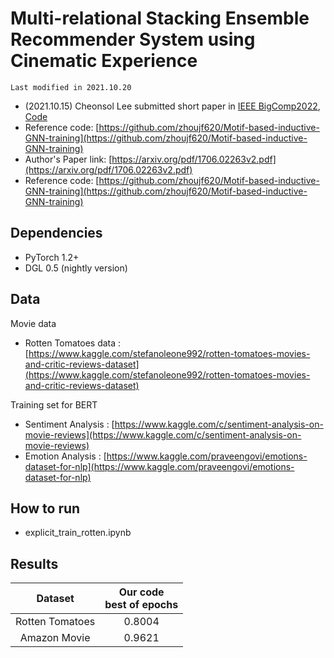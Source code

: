 # Multi-relational Stacking Ensemble Recommender System using Cinematic Experience										
	Last modified in 2021.10.20
- (2021.10.15) Cheonsol Lee submitted short paper in [IEEE BigComp2022](http://www.bigcomputing.org/), [Code](https://github.com/cheonsol-lee/bigcomp_2022_multi_graph)
- Reference code: [https://github.com/zhoujf620/Motif-based-inductive-GNN-training](https://github.com/zhoujf620/Motif-based-inductive-GNN-training)
- Author's Paper link: [https://arxiv.org/pdf/1706.02263v2.pdf](https://arxiv.org/pdf/1706.02263v2.pdf)
- Reference code: [https://github.com/zhoujf620/Motif-based-inductive-GNN-training](https://github.com/zhoujf620/Motif-based-inductive-GNN-training)


## Dependencies

* PyTorch 1.2+
* DGL 0.5 (nightly version)

## Data

Movie data
- Rotten Tomatoes data : [https://www.kaggle.com/stefanoleone992/rotten-tomatoes-movies-and-critic-reviews-dataset](https://www.kaggle.com/stefanoleone992/rotten-tomatoes-movies-and-critic-reviews-dataset)

Training set for BERT
- Sentiment Analysis : [https://www.kaggle.com/c/sentiment-analysis-on-movie-reviews](https://www.kaggle.com/c/sentiment-analysis-on-movie-reviews)
- Emotion Analysis : [https://www.kaggle.com/praveengovi/emotions-dataset-for-nlp](https://www.kaggle.com/praveengovi/emotions-dataset-for-nlp)


## How to run

- explicit_train_rotten.ipynb


## Results

|Dataset|Our code <br> best of epochs|
|:-:|:-:|
|Rotten Tomatoes|0.8004|
|Amazon Movie|0.9621|
